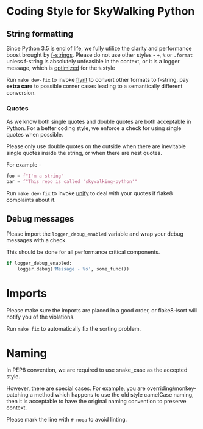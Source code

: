 # Coding Style for SkyWalking Python

## String formatting

Since Python 3.5 is end of life, we fully utilize the clarity and performance boost brought by [f-strings](https://docs.python.org/3/reference/lexical_analysis.html#f-strings).
Please do not use other styles - `+`, `%` or `.format` unless f-string is absolutely unfeasible in the context, or
it is a logger message, which is [optimized](https://docs.python.org/3/howto/logging.html#optimization) for the `%` style

Run `make dev-fix` to invoke [flynt](https://github.com/ikamensh/flynt) to convert other formats to f-string, pay **extra care** to possible corner 
cases leading to a semantically different conversion.

### Quotes 

As we know both single quotes and double quotes are both acceptable in Python. 
For a better coding style, we enforce a check for using single quotes when possible.

Please only use double quotes on the outside when there are inevitable single quotes inside the string, or when there
are nest quotes.

For example - 
```python
foo = f"I'm a string"
bar = f"This repo is called 'skywalking-python'"
```

Run `make dev-fix` to invoke [unify](https://github.com/myint/unify) to deal with your quotes if flake8 complaints about it.

## Debug messages
Please import the `logger_debug_enabled` variable and wrap your debug messages with a check.

This should be done for all performance critical components.

```python
if logger_debug_enabled:
    logger.debug('Message - %s', some_func())
```

# Imports
Please make sure the imports are placed in a good order, or flake8-isort will notify you of the violations.

Run `make fix` to automatically fix the sorting problem.

# Naming
In PEP8 convention, we are required to use snake_case as the accepted style.

However, there are special cases. For example, you are overriding/monkey-patching a method which happens to use the old style camelCase naming,
then it is acceptable to have the original naming convention to preserve context. 

Please mark the line with `# noqa` to avoid linting.
